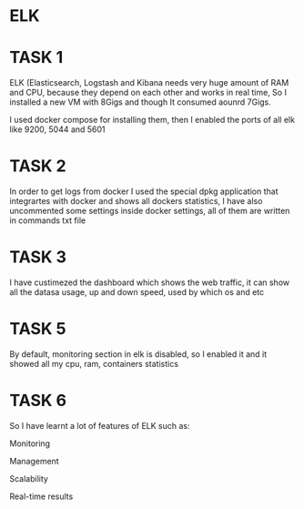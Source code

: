 <h1><b>ELK</b></h1>

<h1>TASK 1</h1>

ELK (Elasticsearch, Logstash and Kibana needs very huge amount of RAM and CPU, because they depend on each other and works in real time, So I installed a new VM with 8Gigs and though It consumed aounrd 7Gigs.

I used docker compose for installing them, then I enabled the ports of all elk like 9200, 5044 and 5601

<h1>TASK 2</h1>

In order to get logs from docker I used the special dpkg application that integrartes with docker and shows all dockers statistics, I have also uncommented some settings inside docker settings, all of them are written in commands txt file

<h1>TASK 3</h1>

I have custimezed the dashboard which shows the web traffic, it can show all the datasa usage, up and down speed, used by which os and etc
 
<h1>TASK 5</h1>

By default, monitoring section in elk is disabled, so I enabled it and it showed all my cpu, ram, containers statistics

 
<h1>TASK 6</h1>

So I have learnt a lot of features of ELK such as:

Monitoring

Management

Scalability

Real-time results
